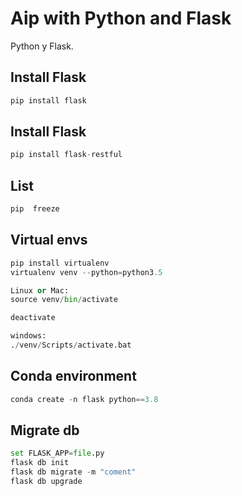 # Aip with Python and Flask
Python y Flask.

## Install Flask
```py
pip install flask
```

## Install Flask
```py
pip install flask-restful
```

## List
```py
pip  freeze
```

## Virtual envs
```py
pip install virtualenv
virtualenv venv --python=python3.5

Linux or Mac:
source venv/bin/activate

deactivate

windows:
./venv/Scripts/activate.bat

```

## Conda environment
```py
conda create -n flask python==3.8
```

## Migrate db
```py
set FLASK_APP=file.py
flask db init
flask db migrate -m "coment"
flask db upgrade
```


